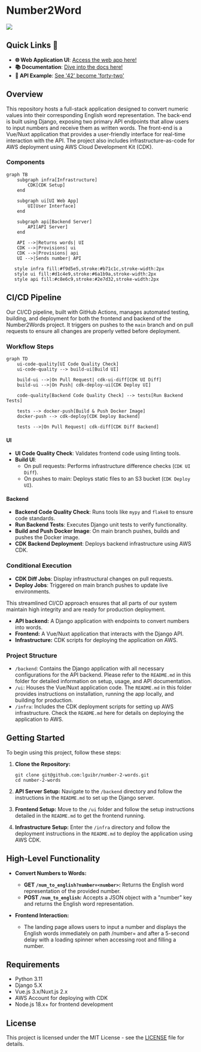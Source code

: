 # Number2Word

![](https://github.com/lguibr/number-2-words/actions/workflows/ci.yml/badge.svg)

## Quick Links 🚀

- **🌐 Web Application UI**: [Access the web app here!](https://number2word.luisguilher.me/)
- **📚 Documentation**: [Dive into the docs here!](https://word2vector.luisguilher.me/docs)
- **🔗 API Example**: [See '42' become 'forty-two'](https://word2vector.luisguilher.me/num_to_english/42)

## Overview

This repository hosts a full-stack application designed to convert numeric values into their corresponding English word representation. The back-end is built using Django, exposing two primary API endpoints that allow users to input numbers and receive them as written words. The front-end is a Vue/Nuxt application that provides a user-friendly interface for real-time interaction with the API. The project also includes infrastructure-as-code for AWS deployment using AWS Cloud Development Kit (CDK).

### Components

```mermaid
graph TB
    subgraph infra[Infrastructure]
        CDK[CDK Setup]
    end

    subgraph ui[UI Web App]
        UI[User Interface]
    end

    subgraph api[Backend Server]
        API[API Server]
    end

    API -->|Returns words| UI
    CDK -->|Provisions| ui
    CDK -->|Provisions| api
    UI -->|Sends number| API

   style infra fill:#f9d5e5,stroke:#b71c1c,stroke-width:2px
   style ui fill:#d1c4e9,stroke:#6a1b9a,stroke-width:2px
   style api fill:#c8e6c9,stroke:#2e7d32,stroke-width:2px
```

## CI/CD Pipeline

Our CI/CD pipeline, built with GitHub Actions, manages automated testing, building, and deployment for both the frontend and backend of the Number2Words project. It triggers on pushes to the `main` branch and on pull requests to ensure all changes are properly vetted before deployment.

### Workflow Steps

```mermaid
graph TD
    ui-code-quality[UI Code Quality Check]
    ui-code-quality --> build-ui[Build UI]

    build-ui -->|On Pull Request| cdk-ui-diff[CDK UI Diff]
    build-ui -->|On Push| cdk-deploy-ui[CDK Deploy UI]

    code-quality[Backend Code Quality Check] --> tests[Run Backend Tests]

    tests --> docker-push[Build & Push Docker Image]
    docker-push --> cdk-deploy[CDK Deploy Backend]

    tests -->|On Pull Request| cdk-diff[CDK Diff Backend]
```

#### UI

- **UI Code Quality Check**: Validates frontend code using linting tools.
- **Build UI**:
  - On pull requests: Performs infrastructure difference checks (`CDK UI Diff`).
  - On pushes to main: Deploys static files to an S3 bucket (`CDK Deploy UI`).

#### Backend

- **Backend Code Quality Check**: Runs tools like `mypy` and `flake8` to ensure code standards.
- **Run Backend Tests**: Executes Django unit tests to verify functionality.
- **Build and Push Docker Image**: On main branch pushes, builds and pushes the Docker image.
- **CDK Backend Deployment**: Deploys backend infrastructure using AWS CDK.

### Conditional Execution

- **CDK Diff Jobs**: Display infrastructural changes on pull requests.
- **Deploy Jobs**: Triggered on main branch pushes to update live environments.

This streamlined CI/CD approach ensures that all parts of our system maintain high integrity and are ready for production deployment.

- **API backend:** A Django application with endpoints to convert numbers into words.
- **Frontend:** A Vue/Nuxt application that interacts with the Django API.
- **Infrastructure:** CDK scripts for deploying the application on AWS.

### Project Structure

- `/backend`: Contains the Django application with all necessary configurations for the API backend. Please refer to the `README.md` in this folder for detailed information on setup, usage, and API documentation.
- `/ui`: Houses the Vue/Nuxt application code. The `README.md` in this folder provides instructions on installation, running the app locally, and building for production.
- `/infra`: Includes the CDK deployment scripts for setting up AWS infrastructure. Check the `README.md` here for details on deploying the application to AWS.

## Getting Started

To begin using this project, follow these steps:

1. **Clone the Repository:**

   ```
   git clone git@github.com:lguibr/number-2-words.git
   cd number-2-words
   ```

2. **API Server Setup:**
   Navigate to the `/backend` directory and follow the instructions in the `README.md` to set up the Django server.

3. **Frontend Setup:**
   Move to the `/ui` folder and follow the setup instructions detailed in the `README.md` to get the frontend running.

4. **Infrastructure Setup:**
   Enter the `/infra` directory and follow the deployment instructions in the `README.md` to deploy the application using AWS CDK.

## High-Level Functionality

- **Convert Numbers to Words:**

  - **GET `/num_to_english?number=<number>`:** Returns the English word representation of the provided number.
  - **POST `/num_to_english`:** Accepts a JSON object with a "number" key and returns the English word representation.

- **Frontend Interaction:**
  - The landing page allows users to input a number and displays the English words immediately on path /number=<number> and after a 5-second delay with a loading spinner when accessing root and filling a number.

## Requirements

- Python 3.11
- Django 5.X
- Vue.js 3.x/Nuxt.js 2.x
- AWS Account for deploying with CDK
- Node.js 18.x+ for frontend development

## License

This project is licensed under the MIT License - see the [LICENSE](LICENSE) file for details.
